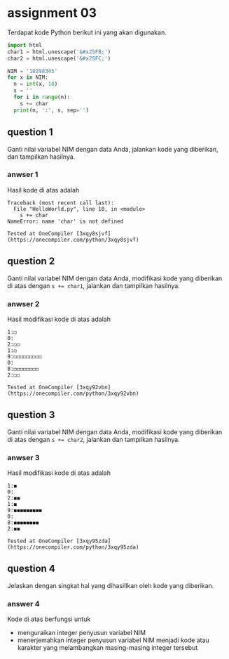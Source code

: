 # assignment 03
Terdapat kode Python berikut ini yang akan digunakan.
```python
import html
char1 = html.unescape('&#x25FB;')
char2 = html.unescape('&#x25FC;')

NIM = '10298345'
for x in NIM:
  n = int(x, 10)
  s = ''
  for i in range(n):
    s += char
  print(n, ':', s, sep='')
```

## question 1
Ganti nilai variabel NIM dengan data Anda, jalankan kode yang diberikan, dan tampilkan hasilnya.

### anwser 1
Hasil kode di atas adalah
```
Traceback (most recent call last):
  File "HelloWorld.py", line 10, in <module>
    s += char
NameError: name 'char' is not defined
```
```
Tested at OneCompiler [3xqy8sjvf](https://onecompiler.com/python/3xqy8sjvf)
```

## question 2
Ganti nilai variabel NIM dengan data Anda, modifikasi kode yang diberikan di atas dengan `s += char1`, jalankan dan tampilkan hasilnya.

### anwser 2
Hasil modifikasi kode di atas adalah
```
1:◻
0:
2:◻◻
1:◻
9:◻◻◻◻◻◻◻◻◻
0:
8:◻◻◻◻◻◻◻◻
2:◻◻
```
```
Tested at OneCompiler [3xqy92vbn](https://onecompiler.com/python/3xqy92vbn)
```

## question 3
Ganti nilai variabel NIM dengan data Anda, modifikasi kode yang diberikan di atas dengan `s += char2`, jalankan dan tampilkan hasilnya.

### anwser 3
Hasil modifikasi kode di atas adalah
```
1:◼
0:
2:◼◼
1:◼
9:◼◼◼◼◼◼◼◼◼
0:
8:◼◼◼◼◼◼◼◼
2:◼◼
```

```
Tested at OneCompiler [3xqy95zda](https://onecompiler.com/python/3xqy95zda)
```

## question 4
Jelaskan dengan singkat hal yang dihasillkan oleh kode yang diberikan.

### answer 4
Kode di atas berfungsi untuk
+ menguraikan integer penyusun variabel NIM
+ menerjemahkan integer penyusun variabel NIM menjadi kode atau karakter yang melambangkan masing-masing integer tersebut

